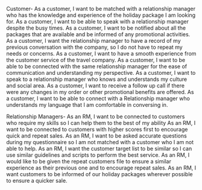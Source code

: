 
Customer-
As a customer, I want to be matched with a relationship manager who has the knowledge and experience of the holiday package I am looking for.
As a customer, I want to be able to speak with a relationship manager despite the busy times.
As a customer, I want to be notified about all the packages that are available and be informed of any promotional activities.
As a customer, I want the relationship manager to have a record of my previous conversation with the company, so I do not have to repeat my needs or concerns.
As a customer, I want to have a smooth experience from the customer service of the travel company.
As a customer, I want to be able to be connected with the same relationship manager for the ease of communication and understanding my perspective.
As a customer, I want to speak to a relationship manager who knows and understands my culture and social area.
As a customer, I want to receive a follow up call if there were any changes in my order or other promotional benefits are offered. 
As a customer, I want to be able to connect with a Relationship manager who understands my language that I am comfortable in conversing in. 


Relationship Managers- 
As an RM, I want to be connected to customers who require my skills so I can help them to the best of my ability
As an RM, I want to be connected to customers with higher scores first to encourage quick and repeat sales. 
As an RM, I want to be asked accurate questions during my questionnaire so I am not matched with a customer who I am not able to help. 
As an RM, I want the customer target list to be similar so I can use similar guidelines and scripts to perform the best service. 
As an RM, I would like to be given the repeat customers file to ensure a similar experience as their previous one and to encourage repeat sales. 
As an RM, I want customers to be informed of our holiday packages wherever possible to ensure a quicker sale. 
